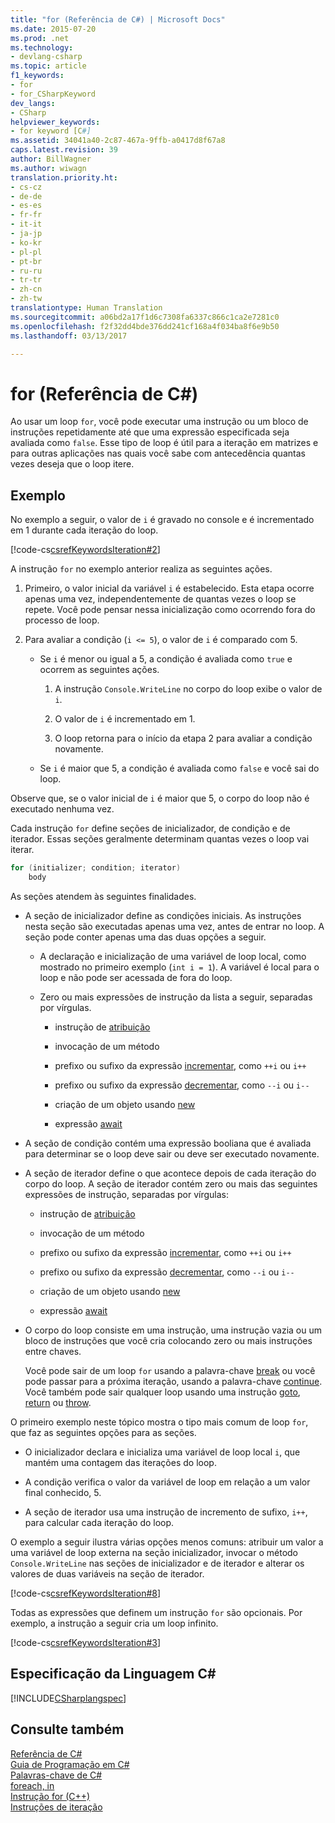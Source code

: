 ```yaml
---
title: "for (Referência de C#) | Microsoft Docs"
ms.date: 2015-07-20
ms.prod: .net
ms.technology:
- devlang-csharp
ms.topic: article
f1_keywords:
- for
- for_CSharpKeyword
dev_langs:
- CSharp
helpviewer_keywords:
- for keyword [C#]
ms.assetid: 34041a40-2c87-467a-9ffb-a0417d8f67a8
caps.latest.revision: 39
author: BillWagner
ms.author: wiwagn
translation.priority.ht:
- cs-cz
- de-de
- es-es
- fr-fr
- it-it
- ja-jp
- ko-kr
- pl-pl
- pt-br
- ru-ru
- tr-tr
- zh-cn
- zh-tw
translationtype: Human Translation
ms.sourcegitcommit: a06bd2a17f1d6c7308fa6337c866c1ca2e7281c0
ms.openlocfilehash: f2f32dd4bde376dd241cf168a4f034ba8f6e9b50
ms.lasthandoff: 03/13/2017

---
```

# <a name="for-c-reference"></a>for (Referência de C#)
Ao usar um loop `for`, você pode executar uma instrução ou um bloco de instruções repetidamente até que uma expressão especificada seja avaliada como `false`. Esse tipo de loop é útil para a iteração em matrizes e para outras aplicações nas quais você sabe com antecedência quantas vezes deseja que o loop itere.  
  
## <a name="example"></a>Exemplo  
 No exemplo a seguir, o valor de `i` é gravado no console e é incrementado em 1 durante cada iteração do loop.  
  
 [!code-cs[csrefKeywordsIteration#2](../../../csharp/language-reference/keywords/codesnippet/CSharp/for_1.cs)]  
  
 A instrução `for` no exemplo anterior realiza as seguintes ações.  
  
1.  Primeiro, o valor inicial da variável `i` é estabelecido. Esta etapa ocorre apenas uma vez, independentemente de quantas vezes o loop se repete. Você pode pensar nessa inicialização como ocorrendo fora do processo de loop.  
  
2.  Para avaliar a condição (`i <= 5`), o valor de `i` é comparado com 5.  
  
    -   Se `i` é menor ou igual a 5, a condição é avaliada como `true` e ocorrem as seguintes ações.  
  
        1.  A instrução `Console.WriteLine` no corpo do loop exibe o valor de `i`.  
  
        2.  O valor de `i` é incrementado em 1.  
  
        3.  O loop retorna para o início da etapa 2 para avaliar a condição novamente.  
  
    -   Se `i` é maior que 5, a condição é avaliada como `false` e você sai do loop.  
  
 Observe que, se o valor inicial de `i` é maior que 5, o corpo do loop não é executado nenhuma vez.  
  
 Cada instrução `for` define seções de inicializador, de condição e de iterador. Essas seções geralmente determinam quantas vezes o loop vai iterar.  
  
```csharp  
for (initializer; condition; iterator)  
    body  
```  
  
 As seções atendem às seguintes finalidades.  
  
-   A seção de inicializador define as condições iniciais. As instruções nesta seção são executadas apenas uma vez, antes de entrar no loop. A seção pode conter apenas uma das duas opções a seguir.  
  
    -   A declaração e inicialização de uma variável de loop local, como mostrado no primeiro exemplo (`int i = 1`). A variável é local para o loop e não pode ser acessada de fora do loop.  
  
    -   Zero ou mais expressões de instrução da lista a seguir, separadas por vírgulas.  
  
        -   instrução de [atribuição](../../../csharp/language-reference/operators/assignment-operator.md)  
  
        -   invocação de um método  
  
        -   prefixo ou sufixo da expressão [incrementar](../../../csharp/language-reference/operators/increment-operator.md), como `++i` ou `i++`  
  
        -   prefixo ou sufixo da expressão [decrementar](../../../csharp/language-reference/operators/decrement-operator.md), como `--i` ou `i--`  
  
        -   criação de um objeto usando [new](../../../csharp/language-reference/keywords/new-operator.md)  
  
        -   expressão [await](../../../csharp/language-reference/keywords/await.md)  
  
-   A seção de condição contém uma expressão booliana que é avaliada para determinar se o loop deve sair ou deve ser executado novamente.  
  
-   A seção de iterador define o que acontece depois de cada iteração do corpo do loop. A seção de iterador contém zero ou mais das seguintes expressões de instrução, separadas por vírgulas:  
  
    -   instrução de [atribuição](../../../csharp/language-reference/operators/assignment-operator.md)  
  
    -   invocação de um método  
  
    -   prefixo ou sufixo da expressão [incrementar](../../../csharp/language-reference/operators/increment-operator.md), como `++i` ou `i++`  
  
    -   prefixo ou sufixo da expressão [decrementar](../../../csharp/language-reference/operators/decrement-operator.md), como `--i` ou `i--`  
  
    -   criação de um objeto usando [new](../../../csharp/language-reference/keywords/new-operator.md)  
  
    -   expressão [await](../../../csharp/language-reference/keywords/await.md)  
  
-   O corpo do loop consiste em uma instrução, uma instrução vazia ou um bloco de instruções que você cria colocando zero ou mais instruções entre chaves.  
  
     Você pode sair de um loop `for` usando a palavra-chave [break](../../../csharp/language-reference/keywords/break.md) ou você pode passar para a próxima iteração, usando a palavra-chave [continue](../../../csharp/language-reference/keywords/continue.md). Você também pode sair qualquer loop usando uma instrução [goto](../../../csharp/language-reference/keywords/goto.md), [return](../../../csharp/language-reference/keywords/return.md) ou [throw](../../../csharp/language-reference/keywords/throw.md).  
  
 O primeiro exemplo neste tópico mostra o tipo mais comum de loop `for`, que faz as seguintes opções para as seções.  
  
-   O inicializador declara e inicializa uma variável de loop local `i`, que mantém uma contagem das iterações do loop.  
  
-   A condição verifica o valor da variável de loop em relação a um valor final conhecido, 5.  
  
-   A seção de iterador usa uma instrução de incremento de sufixo, `i++`, para calcular cada iteração do loop.  
  
 O exemplo a seguir ilustra várias opções menos comuns: atribuir um valor a uma variável de loop externa na seção inicializador, invocar o método `Console.WriteLine` nas seções de inicializador e de iterador e alterar os valores de duas variáveis na seção de iterador.  
  
 [!code-cs[csrefKeywordsIteration#8](../../../csharp/language-reference/keywords/codesnippet/CSharp/for_2.cs)]  
  
 Todas as expressões que definem um instrução `for` são opcionais. Por exemplo, a instrução a seguir cria um loop infinito.  
  
 [!code-cs[csrefKeywordsIteration#3](../../../csharp/language-reference/keywords/codesnippet/CSharp/for_3.cs)]  
  
## <a name="c-language-specification"></a>Especificação da Linguagem C#  
 [!INCLUDE[CSharplangspec](../../../csharp/language-reference/keywords/includes/csharplangspec_md.md)]  
  
## <a name="see-also"></a>Consulte também  
 [Referência de C#](../../../csharp/language-reference/index.md)   
 [Guia de Programação em C#](../../../csharp/programming-guide/index.md)   
 [Palavras-chave de C#](../../../csharp/language-reference/keywords/index.md)   
 [foreach, in](../../../csharp/language-reference/keywords/foreach-in.md)   
 [Instrução for (C++)](https://docs.microsoft.com/cpp/cpp/for-statement-cpp)   
 [Instruções de iteração](../../../csharp/language-reference/keywords/iteration-statements.md)
